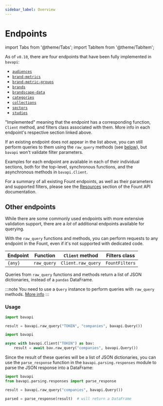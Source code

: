 ```yaml
---
sidebar_label: Overview
---
```


# Endpoints

import Tabs from '@theme/Tabs';
import TabItem from '@theme/TabItem';

As of `v0.10`, there are four endpoints that have been fully implemented in `bavapi`:

- [`audiences`](audiences.md)
- [`brand-metrics`](brand-metrics.md)
- [`brand-metric-groups`](brand-metric-groups.md)
- [`brands`](brands.md)
- [`brandscape-data`](brandscape-data.md)
- [`categories`](categories.md)
- [`collections`](collections.md)
- [`sectors`](sectors.md)
- [`studies`](studies.md)

"Implemented" meaning that the endpoint has a corresponding function, `Client` method, and filters class associated with them. More info in each endpoint's respective section linked above.

If an existing endpoint does not appear in the list above, you can still perform queries to them using the `raw_query` methods (see [below](#other-endpoints)), but `bavapi` won't validate filter parameters.

Examples for each endpoint are available in each of their individual sections, both for the top-level, synchronous functions, and the asynchronous methods in `bavapi.Client`.

For a summary of all existing Fount endpoints, as well as their parameters and supported filters, please see the [Resources](/intro.md) section of the Fount API documentation.

## Other endpoints

While there are some commonly used endpoints with more extensive validation support, there are a *lot* of additional endpoints available for querying.

With the `raw_query` functions and methods, you can perform requests to any endpoint in the Fount, even if it's not supported with dedicated code.

| Endpoint | Function    | `Client` method    | Filters class  |
| -------- | ----------- | ------------------ | -------------- |
| `{any}`  | `raw_query` | `Client.raw_query` | `FountFilters` |

Queries from `raw_query` functions and methods return a list of JSON dictionaries, instead of a `pandas` DataFrame.

:::note
You need to use a `Query` instance to perform queries with `raw_query` methods. [More info](./advanced-usage#other-endpoints)
:::

### Usage

<Tabs>
  <TabItem value="sync" label="Sync" default>

```py
import bavapi

result = bavapi.raw_query("TOKEN", "companies", bavapi.Query())
```

  </TabItem>
  <TabItem value="async" label="Async">

```py
import bavapi

async with bavapi.Client("TOKEN") as bav:
    result = await bav.raw_query("companies", bavapi.Query())
```

  </TabItem>
</Tabs>

Since the result of these queries will be a list of JSON dictionaries, you can use the `parse_response` function in the `bavapi.parsing.responses` module to parse the JSON response into a DataFrame:

```py
import bavapi
from bavapi.parsing.responses import parse_response

result = bavapi.raw_query("companies", bavapi.Query())

parsed = parse_response(result)  # will return a DataFrame
```
